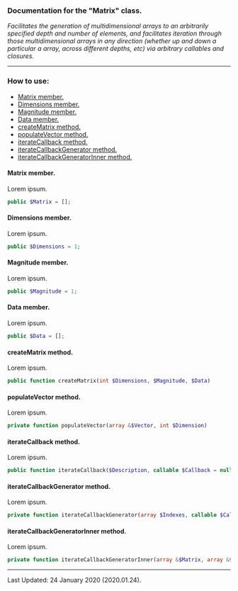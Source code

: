 ### Documentation for the "Matrix" class.

*Facilitates the generation of multidimensional arrays to an arbitrarily specified depth and number of elements, and facilitates iteration through those multidimensional arrays in any direction (whether up and down a particular a array, across different depths, etc) via arbitrary callables and closures.*

---


### How to use:

- [Matrix member.](#matrix-member)
- [Dimensions member.](#dimensions-member)
- [Magnitude member.](#magnitude-member)
- [Data member.](#data-member)
- [createMatrix method.](#creatematrix-method)
- [populateVector method.](#populatevector-method)
- [iterateCallback method.](#iteratecallback-method)
- [iterateCallbackGenerator method.](#iteratecallbackgenerator-method)
- [iterateCallbackGeneratorInner method.](#iteratecallbackgeneratorinner-method)

#### Matrix member.

Lorem ipsum.

```PHP
public $Matrix = [];
```

#### Dimensions member.

Lorem ipsum.

```PHP
public $Dimensions = 1;
```

#### Magnitude member.

Lorem ipsum.

```PHP
public $Magnitude = 1;
```

#### Data member.

Lorem ipsum.

```PHP
public $Data = [];
```

#### createMatrix method.

Lorem ipsum.

```PHP
public function createMatrix(int $Dimensions, $Magnitude, $Data)
```

#### populateVector method.

Lorem ipsum.

```PHP
private function populateVector(array &$Vector, int $Dimension)
```

#### iterateCallback method.

Lorem ipsum.

```PHP
public function iterateCallback($Description, callable $Callback = null, ...$Data)
```

#### iterateCallbackGenerator method.

Lorem ipsum.

```PHP
private function iterateCallbackGenerator(array $Indexes, callable $Callback, array $Data): \Generator
```

#### iterateCallbackGeneratorInner method.

Lorem ipsum.

```PHP
private function iterateCallbackGeneratorInner(array &$Matrix, array &$Indexes, int $Depth, string $KeyRoot = '', callable $Callback, array $Data): \Generator
```

---


Last Updated: 24 January 2020 (2020.01.24).
